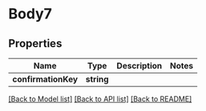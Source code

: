 # Body7

## Properties
Name | Type | Description | Notes
------------ | ------------- | ------------- | -------------
**confirmationKey** | **string** |  | 

[[Back to Model list]](../README.md#documentation-for-models) [[Back to API list]](../README.md#documentation-for-api-endpoints) [[Back to README]](../README.md)


